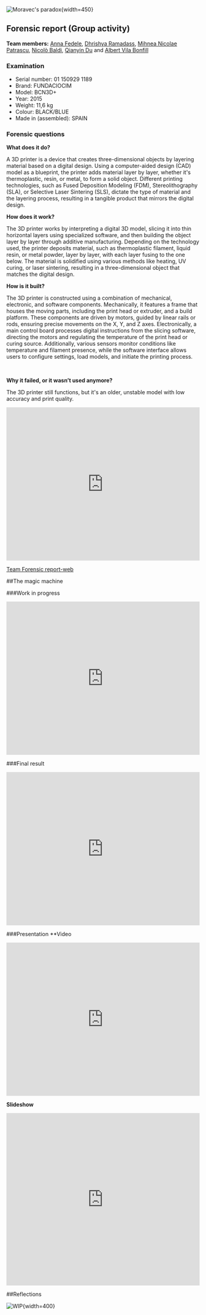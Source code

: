 ![Moravec's paradox](../images/MoravecsParadox.jpg){width=450}

## Forensic report (Group activity)
**Team members:**
[Anna Fedele](https://annafedele.github.io/mdef/), [Dhrishya Ramadass](https://dhrishyaramadass.github.io/mdefwebsite/), [Mihnea Nicolae Patrascu](https://grayson-iaac.github.io/MDEF/), [Nicolò Baldi](https://niente010.github.io/MDEF_website/#welcome), [Qianyin Du](https://33dudu.github.io/magicreator/) and [Albert Vila Bonfill](https://avilabon.github.io/MDEF_Albert/)

### Examination

- Serial number: 01 150929 1189
- Brand: FUNDACIOCIM
- Model: BCN3D+
- Year: 2015
- Weight: 11,6 kg
- Colour: BLACK/BLUE
- Made in (assembled): SPAIN

### Forensic questions

**What does it do?‍**

A 3D printer is a device that creates three-dimensional objects by layering material based on a digital design. Using a computer-aided design (CAD) model as a blueprint, the printer adds material layer by layer, whether it's thermoplastic, resin, or metal, to form a solid object. Different printing technologies, such as Fused Deposition Modeling (FDM), Stereolithography (SLA), or Selective Laser Sintering (SLS), dictate the type of material and the layering process, resulting in a tangible product that mirrors the digital design.

‍**How does it work?**

The 3D printer works by interpreting a digital 3D model, slicing it into thin horizontal layers using specialized software, and then building the object layer by layer through additive manufacturing. Depending on the technology used, the printer deposits material, such as thermoplastic filament, liquid resin, or metal powder, layer by layer, with each layer fusing to the one below. The material is solidified using various methods like heating, UV curing, or laser sintering, resulting in a three-dimensional object that matches the digital design.

‍**How is it built?**

The 3D printer is constructed using a combination of mechanical, electronic, and software components. Mechanically, it features a frame that houses the moving parts, including the print head or extruder, and a build platform. These components are driven by motors, guided by linear rails or rods, ensuring precise movements on the X, Y, and Z axes. Electronically, a main control board processes digital instructions from the slicing software, directing the motors and regulating the temperature of the print head or curing source. Additionally, various sensors monitor conditions like temperature and filament presence, while the software interface allows users to configure settings, load models, and initiate the printing process.

‍

**Why it failed, or it wasn’t used anymore?**

The 3D printer still functions, but it's an older, unstable model with low accuracy and print quality.

<div class="sketchfab-embed-wrapper">
    <iframe 
        title="3D Printer" 
        width= "100%"
        height="400px"
        frameborder="0" 
        ui-theme="dark"
        preload="0"
        allowfullscreen 
        mozallowfullscreen="true" 
        webkitallowfullscreen="true" 
        allow="autoplay; fullscreen; xr-spatial-tracking" 
        xr-spatial-tracking 
        execution-while-out-of-viewport 
        execution-while-not-rendered 
        web-share 
        src="https://sketchfab.com/models/e502641d13b24bd5b1fdc4618c199533/embed?autostart=1&ui_theme=dark">
    </iframe>
</div>



[Team Forensic report-web](https://grayson-iaac.github.io/MDEF/week3.html)

##The magic machine

###Work in progress
<iframe width="100%" height="400" src="https://www.youtube.com/embed/vosQQlPurCI?si=1-ip2Jile-H4AyEG" title="YouTube video player" frameborder="0" allow="accelerometer; autoplay; clipboard-write; encrypted-media; gyroscope; picture-in-picture; web-share" allowfullscreen></iframe>

###Final result
<iframe title="LIFEX MODEL" frameborder="0" allowfullscreen mozallowfullscreen="true" webkitallowfullscreen="true" allow="autoplay; fullscreen; xr-spatial-tracking" xr-spatial-tracking execution-while-out-of-viewport execution-while-not-rendered web-share src="https://sketchfab.com/models/08612964146242d88ae1c344fdd2f36b/embed" width="100%" height="400px"> </iframe>

###Presentation
**Video
<iframe title="vimeo-player" src="https://player.vimeo.com/video/878611346?h=13229e04f0" width="100%" height="400" frameborder="0"    allowfullscreen></iframe>

**Slideshow**
<iframe style="border: 0px solid rgba(0, 0, 0, 0.1);" width="100%" height="450" src="https://www.figma.com/embed?embed_host=share&url=https%3A%2F%2Fwww.figma.com%2Fproto%2FcLFrMEDN6GybFAvQkN2E2G%2FLifeX-Presentation%3Fpage-id%3D21%253A2%26type%3Ddesign%26node-id%3D22-31%26viewport%3D584%252C397%252C0.15%26t%3De066V1nWbNjhBLNr-1%26scaling%3Dcontain%26mode%3Ddesign" allowfullscreen></iframe>

##Reflections

![WIP](../images/WIP.png){width=400}